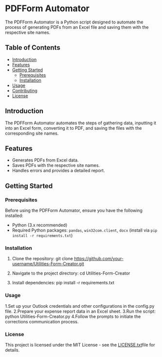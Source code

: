 # PDFForm Automator

The PDFForm Automator is a Python script designed to automate the process of generating PDFs from an Excel file and saving them with the respective site names.

## Table of Contents

- [Introduction](#introduction)
- [Features](#features)
- [Getting Started](#getting-started)
  - [Prerequisites](#prerequisites)
  - [Installation](#installation)
- [Usage](#usage)
- [Contributing](#contributing)
- [License](#license)

## Introduction

The PDFForm Automator automates the steps of gathering data, inputting it into an Excel form, converting it to PDF, and saving the files with the corresponding site names.

## Features

- Generates PDFs from Excel data.
- Saves PDFs with the respective site names.
- Handles errors and provides a detailed report.

## Getting Started

### Prerequisites

Before using the PDFForm Automator, ensure you have the following installed:

- Python (3.x recommended)
- Required Python packages: `pandas`, `win32com.client`, `docx` (install via `pip install -r requirements.txt`)

### Installation

1. Clone the repository:
   git clone https://github.com/your-username/Utilities-Form-Creator.git

2. Navigate to the project directory:
    cd Utilities-Form-Creator

3. Install dependencies:
    pip install -r requirements.txt

### Usage

1.Set up your Outlook credentials and other configurations in the config.py file.
2.Prepare your expense report data in an Excel sheet.
3.Run the script:
    python Utilities-Form-Creator.py
4.Follow the prompts to initiate the corrections communication process.

### License
This project is licensed under the MIT License - see the [LICENSE.txt](LICENSE.txt)file for details.
